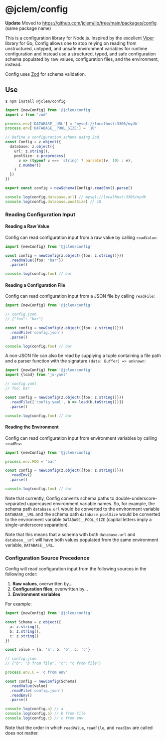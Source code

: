 # @jclem/config

**Update** Moved to https://github.com/jclem/lib/tree/main/packages/config (same package name)

This is a configuration library for Node.js. Inspired by the excellent
[Viper](https://github.com/spf13/viper) library for Go, Config allows one to
stop relying on reading from unstructured, untyped, and unsafe environment
variables for runtime configuration and instead use a structured, typed, and
safe configuration schema populated by raw values, configuration files, and the
environment, instead.

Config uses [Zod](https://zod.dev) for schema validation.

## Use

```shell
$ npm install @jclem/config
```

```typescript
import {newConfig} from '@jclem/config'
import z from 'zod'

process.env['DATABASE__URL'] = 'mysql://localhost:3306/mydb'
process.env['DATABASE__POOL_SIZE'] = '10'

// Define a configuration schema using Zod.
const Config = z.object({
  database: z.object({
    url: z.string(),
    poolSize: z.preprocess(
      v => (typeof v === 'string' ? parseInt(v, 10) : v),
      z.number()
    )
  })
})

export const config = newSchema(Config).readEnv().parse()

console.log(config.database.url) // mysql://localhost:3306/mydb
console.log(config.database.poolSize) // 10
```

### Reading Configuration Input

#### Reading a Raw Value

Config can read configuration input from a raw value by calling `readValue`:

```typescript
import {newConfig} from '@jclem/config'

const config = newConfig(z.object({foo: z.string()}))
  .readValue({foo: 'bar'})
  .parse()

console.log(config.foo) // bar
```

#### Reading a Configuration File

Config can read configuration input from a JSON file by calling `readFile`:

```typescript
import {newConfig} from '@jclem/config'

// config.json
// {"foo": "bar"}

const config = newConfig(z.object({foo: z.string()}))
  .readFile('config.json')
  .parse()

console.log(config.foo) // bar
```

A non-JSON file can also be read by supplying a tuple containing a file path and
a parser function with the signature `(data: Buffer) => unknown`:

```typescript
import {newConfig} from '@jclem/config'
import {load} from 'js-yaml'

// config.yaml
// foo: bar

const config = newConfig(z.object({foo: z.string()}))
  .readFile(['config.yaml', b => load(b.toString())])
  .parse()

console.log(config.foo) // bar
```

#### Reading the Environment

Config can read configuration input from environment variables by calling
`readEnv`:

```typescript
import {newConfig} from '@jclem/config'

process.env.FOO = 'bar'

const config = newConfig(z.object({foo: z.string()}))
  .readEnv()
  .parse()

console.log(config.foo) // bar
```

Note that currently, Config converts schema paths to double-underscore-separated
uppercased environment variable names. So, for example, the schema path
`database.url` would be converted to the environment variable `DATABASE__URL`
and the schema path `database.poolSize` would be converted to the environment
variable `DATABASE__POOL_SIZE` (capital letters imply a single-underscore
separation).

Note that this means that a schema with both `database.url` and `database__url`
will have both values populated from the same environment variable,
`DATABASE__URL`.

### Configuration Source Precedence

Config will read configuration input from the following sources in the following
order:

1. **Raw values**, overwritten by...
2. **Configuration files**, overwritten by...
3. **Environment variables**

For example:

```typescript
import {newConfig} from '@jclem/config'

const Schema = z.object({
  a: z.string(),
  b: z.string(),
  c: z.string()
})

const value = {a: 'a', b: 'b', c: 'c'}

// config.json
// {"b": "b from file", "c": "c from file"}

process.env.C = 'c from env'

const config = newConfig(Schema)
  .readValue(value)
  .readFile('config.json')
  .readEnv()
  .parse()

console.log(config.a) // a
console.log(config.b) // b from file
console.log(config.c) // c from env
```

Note that the order in which `readValue`, `readFile`, and `readEnv` are called
does not matter.
